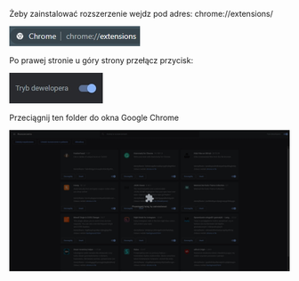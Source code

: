 Żeby zainstalować rozszerzenie wejdz pod adres: chrome://extensions/
<p>
    <a href="https://github.com/github_username/repo_name">
        <img src="src/images/readme/chrome_3RLDV3qy3JecWQn.jpg" alt="Logo">
    </a>
</p>
Po prawej stronie u góry strony przełącz przycisk:
<p>
    <a href="https://github.com/github_username/repo_name">
        <img src="src/images/readme/chrome_AUVylho271LonCS.jpg" alt="Logo">
    </a>
</p>
Przeciągnij ten folder do okna Google Chrome
<p>
    <a href="https://github.com/github_username/repo_name">
        <img src="src/images/readme/chrome_yqX5liPK6h7IHcE.jpg" alt="Logo">
    </a>
</p>